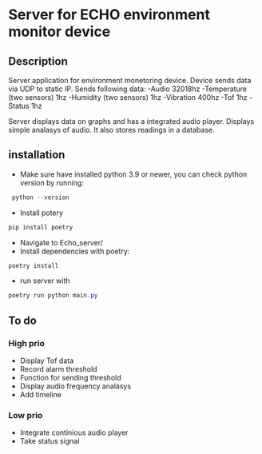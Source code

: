 # Server for ECHO environment monitor device

## Description

Server application for environment monetoring device. Device sends data via UDP to static IP.
Sends following data:
-Audio 32018hz
-Temperature (two sensors) 1hz
-Humidity  (two sensors) 1hz
-Vibration 400hz
-Tof 1hz
-Status 1hz

Server displays data on graphs and has a integrated audio player. Displays simple analasys of audio. It also stores readings in a database.


## installation

- Make sure have installed python 3.9 or newer, you can check python version by running:
```powershell
 python --version
```

- Install potery
```powershell
pip install poetry
```
- Navigate to Echo_server/
- Install dependencies with poetry:
```powershell
poetry install
```
- run server with
```powershell
poetry run python main.py
```

## To do
### High prio
- Display Tof data
- Record alarm threshold
- Function for sending threshold
- Display audio frequency analasys
- Add timeline
### Low prio
- Integrate continious audio player
- Take status signal

